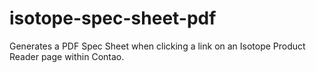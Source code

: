 # isotope-spec-sheet-pdf
Generates a PDF Spec Sheet when clicking a link on an Isotope Product Reader page within Contao.
